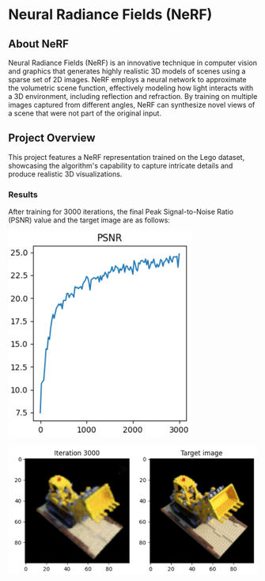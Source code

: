 # Neural Radiance Fields (NeRF)

## About NeRF

Neural Radiance Fields (NeRF) is an innovative technique in computer vision and graphics that generates highly realistic 3D models of scenes using a sparse set of 2D images. NeRF employs a neural network to approximate the volumetric scene function, effectively modeling how light interacts with a 3D environment, including reflection and refraction. By training on multiple images captured from different angles, NeRF can synthesize novel views of a scene that were not part of the original input.

## Project Overview

This project features a NeRF representation trained on the Lego dataset, showcasing the algorithm's capability to capture intricate details and produce realistic 3D visualizations.

### Results

After training for 3000 iterations, the final Peak Signal-to-Noise Ratio (PSNR) value and the target image are as follows:

![NeRF Visualization](https://github.com/hardikshukla7/Neural-Radiance-Field-NeRF/blob/main/nerf_2.png?raw=true)

![NeRF Example](https://github.com/hardikshukla7/Neural-Radiance-Field-NeRF/blob/main/nerf_1.png?raw=true)

